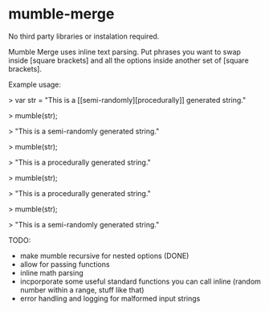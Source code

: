 # mumble-merge
No third party libraries or instalation required.

Mumble Merge uses inline text parsing. Put phrases you want to swap inside \[square brackets\] and all the options inside another set of \[square brackets\].

Example usage:

\> var str = "This is a \[\[semi-randomly\]\[procedurally\]\] generated string."

\> mumble(str);

\> "This is a semi-randomly generated string."

\> mumble(str);

\> "This is a procedurally generated string."

\> mumble(str);

\> "This is a procedurally generated string."

\> mumble(str);

\> "This is a semi-randomly generated string."


TODO:

 - make mumble recursive for nested options (DONE)
 - allow for passing functions
 - inline math parsing
 - incporporate some useful standard functions you can call inline (random number within a range, stuff like that)
 - error handling and logging for malformed input strings
